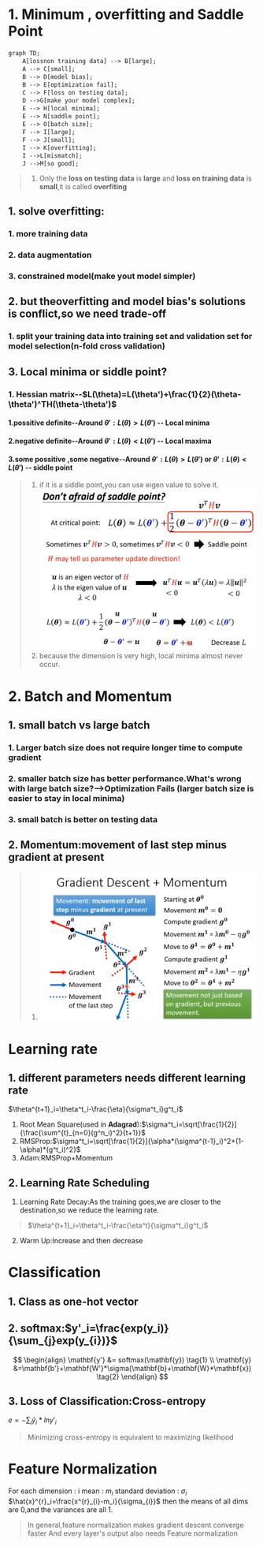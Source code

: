 # 1. Minimum , overfitting and Saddle Point
```mermaid
graph TD;
    A[lossnon training data] --> B[large];
    A --> C[small];
    B --> D[model bias];
    B --> E[optimization fail];
    C --> F[loss on testing data];
    D -->G[make your model complex];
    E --> H[local minima];
    E --> N[saddle point];
    E --> O[batch size];
    F --> I[large];
    F --> J[small];
    I --> K[overfitting];
    I -->L[mismatch];
    J -->M[so good];
```
>1. Only the **loss on testing data** is **large** and **loss on training data** is **small**,it is called **overfiting**
## 1. solve overfitting:
### 1. more training data
### 2. data augmentation
### 3. constrained model(make yout model simpler)
## 2. but theoverfitting and model bias's solutions is conflict,so we need trade-off
### 1. split your training data into training set and validation set for model selection(n-fold cross validation)
## 3. Local minima or siddle point?
### 1. Hessian matrix--$L(\theta)=L(\theta')+\frac{1}{2}(\theta-\theta')^TH(\theta-\theta')$
#### 1.possitive definite--Around $\theta':L(\theta)>L(\theta')$ -- Local minima
#### 2.negative definite--Around $\theta':L(\theta)<L(\theta')$ -- Local maxima
#### 3.some possitive ,some negative--Around $\theta':L(\theta)>L(\theta')$ or $\theta':L(\theta)<L(\theta')$ -- siddle point
>1. if it is a siddle point,you can use eigen value to solve it.![png1](../images/ml_2_png1.png)
>2. because the dimension is very high, local minima almost never occur.
# 2. Batch and Momentum
## 1. small batch vs large batch
### 1. Larger batch size does not require longer time to compute gradient
### 2. smaller batch size has better performance.What's wrong with large batch size?-->Optimization Fails (larger batch size is easier to stay in local minima)
### 3. small batch is better on testing data
## 2. Momentum:movement of last step minus gradient at present
> 1. ![png2](../images/ml_2_png2.png)
# Learning rate
## 1. different parameters needs different learning rate
$\theta^{t+1}_i=\theta^t_i-\frac{\eta}{\sigma^t_i}g^t_i$
1. Root Mean Square(used in **Adagrad**):$\sigma^t_i=\sqrt[\frac{1}{2}]{\frac{\sum^{t}_{n=0}(g^n_i)^2}{t+1}}$
2. RMSProp:$\sigma^t_i=\sqrt[\frac{1}{2}]{\alpha*(\sigma^{t-1}_i)^2+(1-\alpha)*(g^t_i)^2}$
3. Adam:RMSProp+Momentum
## 2. Learning Rate Scheduling
1. Learning Rate Decay:As the training goes,we are closer to the destination,so we reduce the learning rate.
>$\theta^{t+1}_i=\theta^t_i-\frac{\eta^t}{\sigma^t_i}g^t_i$
2. Warm Up:Increase and then decrease
# Classification
## 1. Class as one-hot vector
## 2. softmax:$y'_i=\frac{exp(y_i)}{\sum_{j}exp(y_{i})}$
$$
\begin{align}
\mathbf{y'} &= softmax(\mathbf{y}) \tag{1} \\
\mathbf{y} &=\mathbf{b'}+\mathbf{W'}*\sigma(\mathbf{b}+\mathbf{W}*\mathbf{x}) \tag{2} 
\end{align}
$$
## 3. Loss of Classification:Cross-entropy
$e=-\sum_{i}\hat{y}_i*lny'_{i}$
> Minimizing cross-entropy is equivalent to maximizing likelihood
# Feature Normalization
For each dimension : i
mean : $m_i$
standard deviation : $\sigma_{i}$
$\hat{x}^{r}_i=\frac{x^{r}_{i}-m_i}{\sigma_{i}}$
then the means of all dims are 0,and the variances are all 1.
> In general,feature normalization makes gradient descent converge faster
> And every layer's output also needs Feature normalization